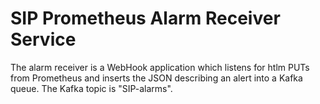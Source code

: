# SIP Prometheus Alarm Receiver Service

The alarm receiver is a WebHook application which listens for htlm PUTs from
Prometheus and inserts the JSON describing an alert into a Kafka queue. The
Kafka topic is "SIP-alarms".
